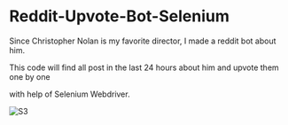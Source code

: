 # Reddit-Upvote-Bot-Selenium

Since Christopher Nolan is my favorite director, I made a reddit bot about him.

This code will find all post in the last 24 hours about him and upvote them one by one 

with help of Selenium Webdriver.



![S3 ](https://user-images.githubusercontent.com/97381506/206834989-ff8ddc61-e469-4d0e-ac5d-070c1b4d8f1f.png)
